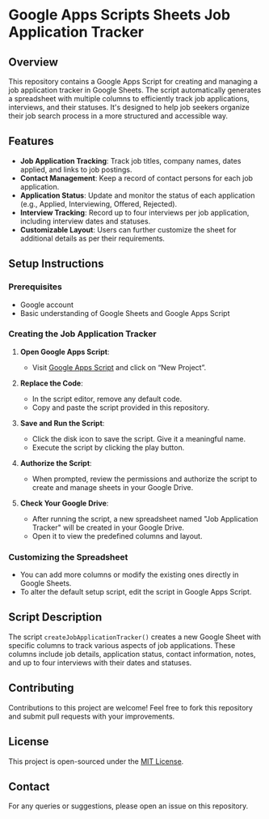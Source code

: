 # Google Apps Scripts Sheets Job Application Tracker

## Overview
This repository contains a Google Apps Script for creating and managing a job application tracker in Google Sheets. The script automatically generates a spreadsheet with multiple columns to efficiently track job applications, interviews, and their statuses. It's designed to help job seekers organize their job search process in a more structured and accessible way.

## Features
- **Job Application Tracking**: Track job titles, company names, dates applied, and links to job postings.
- **Contact Management**: Keep a record of contact persons for each job application.
- **Application Status**: Update and monitor the status of each application (e.g., Applied, Interviewing, Offered, Rejected).
- **Interview Tracking**: Record up to four interviews per job application, including interview dates and statuses.
- **Customizable Layout**: Users can further customize the sheet for additional details as per their requirements.

## Setup Instructions
### Prerequisites
- Google account
- Basic understanding of Google Sheets and Google Apps Script

### Creating the Job Application Tracker
1. **Open Google Apps Script**:
   - Visit [Google Apps Script](https://script.google.com/) and click on “New Project”.

2. **Replace the Code**:
   - In the script editor, remove any default code.
   - Copy and paste the script provided in this repository.

3. **Save and Run the Script**:
   - Click the disk icon to save the script. Give it a meaningful name.
   - Execute the script by clicking the play button.

4. **Authorize the Script**:
   - When prompted, review the permissions and authorize the script to create and manage sheets in your Google Drive.

5. **Check Your Google Drive**:
   - After running the script, a new spreadsheet named "Job Application Tracker" will be created in your Google Drive.
   - Open it to view the predefined columns and layout.

### Customizing the Spreadsheet
- You can add more columns or modify the existing ones directly in Google Sheets.
- To alter the default setup script, edit the script in Google Apps Script.

## Script Description
The script `createJobApplicationTracker()` creates a new Google Sheet with specific columns to track various aspects of job applications. These columns include job details, application status, contact information, notes, and up to four interviews with their dates and statuses.

## Contributing
Contributions to this project are welcome! Feel free to fork this repository and submit pull requests with your improvements.

## License
This project is open-sourced under the [MIT License](LICENSE).

## Contact
For any queries or suggestions, please open an issue on this repository.
